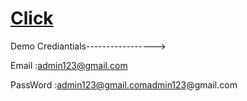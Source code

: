 # [Click](https://job-portal-009.netlify.app/)


Demo Crediantials----------------->

Email  :admin123@gmail.com

PassWord :admin123@gmail.comadmin123@gmail.com


